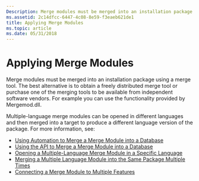 ```yaml
---
Description: Merge modules must be merged into an installation package using a merge tool.
ms.assetid: 2c14dfcc-6447-4c08-8e59-f3eaeb621de1
title: Applying Merge Modules
ms.topic: article
ms.date: 05/31/2018
---
```


# Applying Merge Modules

Merge modules must be merged into an installation package using a merge tool. The best alternative is to obtain a freely distributed merge tool or purchase one of the merging tools to be available from independent software vendors. For example you can use the functionality provided by Mergemod.dll.

Multiple-language merge modules can be opened in different languages and then merged into a target to produce a different language version of the package. For more information, see:

-   [Using Automation to Merge a Merge Module into a Database](using-automation-to-merge-a-merge-module-into-a-database.md)
-   [Using the API to Merge a Merge Module into a Database](using-the-api-to-merge-a-merge-module-into-a-database.md)
-   [Opening a Multiple-Language Merge Module in a Specific Language](opening-a-multiple-language-merge-module-in-a-specific-language.md)
-   [Merging a Multiple Language Module into the Same Package Multiple Times](merging-a-multiple-language-module-into-the-same-package-multiple-times.md)
-   [Connecting a Merge Module to Multiple Features](connecting-a-merge-module-to-multiple-features.md)

 

 



